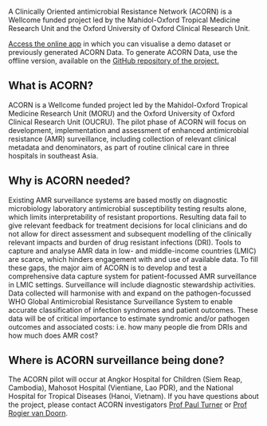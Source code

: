 A Clinically Oriented antimicrobial Resistance Network (ACORN) is a Wellcome funded project led by the Mahidol-Oxford Tropical Medicine Research Unit and the Oxford University of Oxford Clinical Research Unit.

[Access the online app](https://moru.shinyapps.io/acornamr/) in which you can visualise a demo dataset or previously generated ACORN Data. 
To generate ACORN Data, use the offline version, available on the [GitHub repository of the project.](https://github.com/ocelhay/ACORN)

## What is ACORN? 

ACORN is a Wellcome funded project led by the Mahidol-Oxford Tropical Medicine Research Unit (MORU) and the Oxford University of Oxford Clinical Research Unit (OUCRU). The pilot phase of ACORN will focus on development, implementation and assessment of enhanced antimicrobial resistance (AMR) surveillance, including collection of relevant clinical metadata and denominators, as part of routine clinical care in three hospitals in southeast Asia.

## Why is ACORN needed? 

Existing AMR surveillance systems are based mostly on diagnostic microbiology laboratory antimicrobial susceptibility testing results alone, which limits interpretability of resistant proportions. Resulting data fail to give relevant feedback for treatment decisions for local clinicians and do not allow for direct assessment and subsequent modelling of the clinically relevant impacts and burden of drug resistant infections (DRI). Tools to capture and analyse AMR data in low- and middle-income countries (LMIC) are scarce, which hinders engagement with and use of available data.
To fill these gaps, the major aim of ACORN is to develop and test a comprehensive data capture system for patient-focussed AMR surveillance in LMIC settings. Surveillance will include diagnostic stewardship activities. Data collected will harmonise with and expand on the pathogen-focussed WHO Global Antimicrobial Resistance Surveillance System to enable accurate classification of infection syndromes and patient outcomes. These data will be of critical importance to estimate syndromic and/or pathogen outcomes and associated costs: i.e. how many people die from DRIs and how much does AMR cost?

## Where is ACORN surveillance being done? 

The ACORN pilot will occur at Angkor Hospital for Children (Siem Reap, Cambodia), Mahosot Hospital (Vientiane, Lao PDR), and the National Hospital for Tropical Diseases (Hanoi, Vietnam).
If you have questions about the project, please contact ACORN investigators [Prof Paul Turner](mailto:Pault@tropmedres.ac) or [Prof Rogier van Doorn](mailto:rvandoorn@oucru.org).



